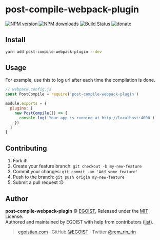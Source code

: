 # post-compile-webpack-plugin

[![NPM version](https://img.shields.io/npm/v/post-compile-webpack-plugin.svg?style=flat-square)](https://npmjs.com/package/post-compile-webpack-plugin) [![NPM downloads](https://img.shields.io/npm/dm/post-compile-webpack-plugin.svg?style=flat)](https://npmjs.com/package/post-compile-webpack-plugin) [![Build Status](https://img.shields.io/circleci/project/EGOIST/post-compile-webpack-plugin/master.svg?style=flat)](https://circleci.com/gh/EGOIST/post-compile-webpack-plugin) [![donate](https://img.shields.io/badge/$-donate-ff69b4.svg?maxAge=2592000&style=flat)](https://github.com/EGOIST/donate)

## Install

```bash
yarn add post-compile-webpack-plugin --dev
```

## Usage

For example, use this to log url after each time the compilation is done.

```js
// webpack.config.js
const PostCompile = require('post-compile-webpack-plugin')

module.exports = {
  plugins: [
    new PostCompile(() => {
      console.log('Your app is running at http://localhost:4000')
    })
  ]
}
```

## Contributing

1. Fork it!
2. Create your feature branch: `git checkout -b my-new-feature`
3. Commit your changes: `git commit -am 'Add some feature'`
4. Push to the branch: `git push origin my-new-feature`
5. Submit a pull request :D


## Author

**post-compile-webpack-plugin** © [EGOIST](https://github.com/EGOIST), Released under the [MIT](./LICENSE) License.<br>
Authored and maintained by EGOIST with help from contributors ([list](https://github.com/EGOIST/post-compile-webpack-plugin/contributors)).

> [egoistian.com](https://egoistian.com) · GitHub [@EGOIST](https://github.com/EGOIST) · Twitter [@rem_rin_rin](https://twitter.com/rem_rin_rin)
